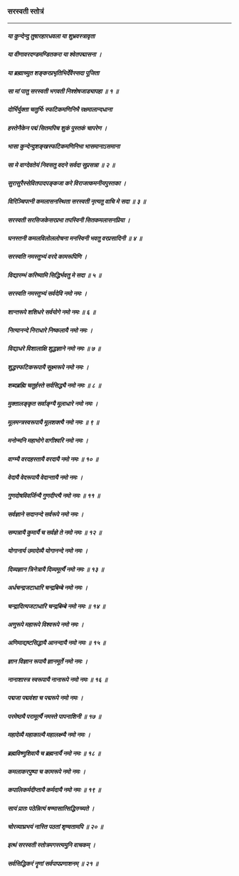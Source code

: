 ### सरस्वती स्तोत्रं

---

##### या कुन्देन्दु तुषारहारधवला या शुभ्रवस्त्रावृता
##### या वीणावरदण्डमण्डितकरा या श्वेतपद्मासना ।
##### या ब्रह्माच्युत शङ्करप्रभृतिभिर्देवैस्सदा पूजिता
##### सा मां पातु सरस्वती भगवती निश्शेषजाड्यापहा ॥ १ ॥

##### दोर्भिर्युक्ता चतुर्भिः स्फटिकमणिनिभै रक्षमालान्दधाना
##### हस्तेनैकेन पद्मं सितमपिच शुकं पुस्तकं चापरेण ।
##### भासा कुन्देन्दुशङ्खस्फटिकमणिनिभा भासमानाऽसमाना
##### सा मे वाग्देवतेयं निवसतु वदने सर्वदा सुप्रसन्ना ॥ २ ॥

##### सुरासुरैस्सेवितपादपङ्कजा करे विराजत्कमनीयपुस्तका ।
##### विरिञ्चिपत्नी कमलासनस्थिता सरस्वती नृत्यतु वाचि मे सदा ॥ ३ ॥

##### सरस्वती सरसिजकेसरप्रभा तपस्विनी सितकमलासनप्रिया ।
##### घनस्तनी कमलविलोललोचना मनस्विनी भवतु वरप्रसादिनी ॥ ४ ॥

##### सरस्वति नमस्तुभ्यं वरदे कामरूपिणि ।
##### विद्यारम्भं करिष्यामि सिद्धिर्भवतु मे सदा ॥ ५ ॥

##### सरस्वति नमस्तुभ्यं सर्वदेवि नमो नमः ।
##### शान्तरूपे शशिधरे सर्वयोगे नमो नमः ॥ ६ ॥

##### नित्यानन्दे निराधारे निष्कलायै नमो नमः ।
##### विद्याधरे विशालाक्षि शुद्धज्ञाने नमो नमः ॥ ७ ॥

##### शुद्धस्फटिकरूपायै सूक्ष्मरूपे नमो नमः ।
##### शब्दब्रह्मि चतुर्हस्ते सर्वसिद्ध्यै नमो नमः ॥ ८ ॥

##### मुक्तालङ्कृत सर्वाङ्ग्यै मूलाधारे नमो नमः ।
##### मूलमन्त्रस्वरूपायै मूलशक्त्यै नमो नमः ॥ ९ ॥

##### मनोन्मनि महाभोगे वागीश्वरि नमो नमः ।
##### वाग्म्यै वरदहस्तायै वरदायै नमो नमः ॥ १० ॥

##### वेदायै वेदरूपायै वेदान्तायै नमो नमः ।
##### गुणदोषविवर्जिन्यै गुणदीप्त्यै नमो नमः ॥ ११ ॥

##### सर्वज्ञाने सदानन्दे सर्वरूपे नमो नमः ।
##### सम्पन्नायै कुमार्यै च सर्वज्ञे ते नमो नमः ॥ १२ ॥

##### योगानार्य उमादेव्यै योगानन्दे नमो नमः ।
##### दिव्यज्ञान त्रिनेत्रायै दिव्यमूर्त्यै नमो नमः ॥ १३ ॥

##### अर्धचन्द्रजटाधारि चन्द्रबिम्बे नमो नमः ।
##### चन्द्रादित्यजटाधारि चन्द्रबिम्बे नमो नमः ॥ १४ ॥

##### अणुरूपे महारूपे विश्वरूपे नमो नमः ।
##### अणिमाद्यष्टसिद्धायै आनन्दायै नमो नमः ॥ १५ ॥

##### ज्ञान विज्ञान रूपायै ज्ञानमूर्ते नमो नमः ।
##### नानाशास्त्र स्वरूपायै नानारूपे नमो नमः ॥ १६ ॥

##### पद्मजा पद्मवंशा च पद्मरूपे नमो नमः ।
##### परमेष्ठ्यै परामूर्त्यै नमस्ते पापनाशिनी ॥ १७ ॥

##### महादेव्यै महाकाल्यै महालक्ष्म्यै नमो नमः ।
##### ब्रह्मविष्णुशिवायै च ब्रह्मनार्यै नमो नमः ॥ १८ ॥

##### कमलाकरपुष्पा च कामरूपे नमो नमः ।
##### कपालिकर्मदीप्तायै कर्मदायै नमो नमः ॥ १९ ॥

##### सायं प्रातः पठेन्नित्यं षण्मासात्सिद्धिरुच्यते ।
##### चोरव्याघ्रभयं नास्ति पठतां शृण्वतामपि ॥ २० ॥

##### इत्थं सरस्वती स्तोत्रमगस्त्यमुनि वाचकम् ।
##### सर्वसिद्धिकरं नॄणां सर्वपापप्रणाशनम् ॥ २१ ॥
